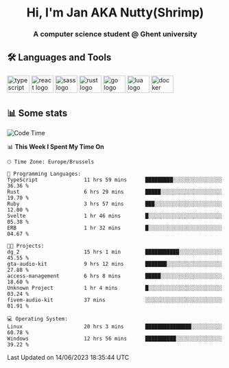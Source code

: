 <h1 align="center">Hi, I'm Jan AKA Nutty(Shrimp)</h1>
<h3 align="center">A computer science student @ Ghent university</h3>

<h2 align="left">🛠️ Languages and Tools</h2>

###

<div align="left">
  <img src="https://cdn.jsdelivr.net/gh/devicons/devicon/icons/typescript/typescript-original.svg" height="40" width="52" alt="typescript logo"  />
  <img src="https://cdn.jsdelivr.net/gh/devicons/devicon/icons/react/react-original.svg" height="40" width="52" alt="react logo"  />
  <img src="https://cdn.jsdelivr.net/gh/devicons/devicon/icons/sass/sass-original.svg" height="40" width="52" alt="sass logo"  />
  <img src="https://cdn.jsdelivr.net/gh/devicons/devicon/icons/rust/rust-plain.svg" height="40" width="52" alt="rust logo"  />
  <img src="https://cdn.jsdelivr.net/gh/devicons/devicon/icons/go/go-original.svg" height="40" width="52" alt="go logo"  />
  <img src="https://cdn.jsdelivr.net/gh/devicons/devicon/icons/lua/lua-original.svg" height="40" width="52" alt="lua logo"  />
  <img src="https://cdn.jsdelivr.net/gh/devicons/devicon/icons/docker/docker-original.svg" height="40" width="52" alt="docker logo"  />
</div>

<h2>📊 Some stats</h2>

<!--START_SECTION:waka-->
![Code Time](http://img.shields.io/badge/Code%20Time-3%2C300%20hrs%2048%20mins-blue)

📊 **This Week I Spent My Time On** 

```text
🕑︎ Time Zone: Europe/Brussels

💬 Programming Languages: 
TypeScript               11 hrs 59 mins      █████████░░░░░░░░░░░░░░░░   36.36 % 
Rust                     6 hrs 29 mins       █████░░░░░░░░░░░░░░░░░░░░   19.70 % 
Ruby                     3 hrs 57 mins       ███░░░░░░░░░░░░░░░░░░░░░░   12.00 % 
Svelte                   1 hr 46 mins        █░░░░░░░░░░░░░░░░░░░░░░░░   05.38 % 
ERB                      1 hr 32 mins        █░░░░░░░░░░░░░░░░░░░░░░░░   04.67 % 

🐱‍💻 Projects: 
dg_2                     15 hrs 1 min        ███████████░░░░░░░░░░░░░░   45.55 % 
gta-audio-kit            9 hrs 12 mins       ███████░░░░░░░░░░░░░░░░░░   27.88 % 
access-management        6 hrs 8 mins        █████░░░░░░░░░░░░░░░░░░░░   18.60 % 
Unknown Project          1 hr 4 mins         █░░░░░░░░░░░░░░░░░░░░░░░░   03.24 % 
fivem-audio-kit          37 mins             ░░░░░░░░░░░░░░░░░░░░░░░░░   01.91 % 

💻 Operating System: 
Linux                    20 hrs 3 mins       ███████████████░░░░░░░░░░   60.78 % 
Windows                  12 hrs 56 mins      ██████████░░░░░░░░░░░░░░░   39.22 % 
```


 Last Updated on 14/06/2023 18:35:44 UTC
<!--END_SECTION:waka-->
